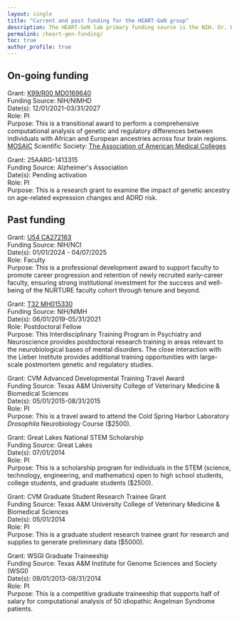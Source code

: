 ```yaml
---
layout: single
title: "Current and past funding for the HEART-GeN group"
description: The HEART-GeN lab primary funding source is the NIH. Dr. Kynon J Benjamin has been funded from the NIMH and the NIMHD.
permalink: /heart-gen-funding/
toc: true
author_profile: true
---
```


## On-going funding
Grant: [K99/R00 MD0169640](https://reporter.nih.gov/search/fZ-vbKVe5UCpRs4Cy1JD8Q/project-details/10351433)\
Funding Source: NIH/NIMHD\
Date(s): 12/01/2021-03/31/2027\
Role: PI\
Purpose: This is a transitional award to perform a comprehensive computational
analysis of genetic and regulatory differences between individuals with African
and European ancestries across four brain regions.\
[MOSAIC](https://www.nigms.nih.gov/training/careerdev/Pages/MOSAIC.aspx)
Scientific Society:
[The Association of American Medical Colleges](https://www.aamc.org/)

Grant: 25AARG-1413315\
Funding Source: Alzheimer's Association\
Date(s): Pending activation\
Role: PI\
Purpose: This is a research grant to examine the impact of genetic ancestry on
age-related expression changes and ADRD risk.

## Past funding
Grant: [U54 CA272163](https://reporter.nih.gov/search/wECBMVK1DkqPVq4C5JCqQg/project-details/11002928)\
Funding Source: NIH/NCI\
Date(s): 01/01/2024 - 04/07/2025\
Role: Faculty\
Purpose: This is a professional development award to support faculty to promote
career progression and retention of newly recruited early-career faculty,
ensuring strong institutional investment for the success and well-being of the
NURTURE faculty cohort through tenure and beyond.

Grant: [T32 MH015330](https://reporter.nih.gov/search/7oLJMGsKEkmH2c8vxgmKRw/project-details/9748591)\
Funding Source: NIH/NIMH\
Date(s): 06/01/2019-05/31/2021\
Role: Postdoctoral Fellow\
Purpose: This Interdisciplinary Training Program in Psychiatry and Neuroscience
provides postdoctoral research training in areas relevant to the neurobiological
bases of mental disorders. The close interaction with the Lieber Institute
provides additional training opportunities with large-scale postmortem genetic
and regulatory studies.

Grant: CVM Advanced Developmental Training Travel Award\
Funding Source: Texas A&M University College of Veterinary Medicine & Biomedical
Sciences\
Date(s): 05/01/2015-08/31/2015\
Role: PI\
Purpose: This is a travel award to attend the Cold Spring Harbor Laboratory
*Drosophila* Neurobiology Course ($2500).

Grant: Great Lakes National STEM Scholarship\
Funding Source: Great Lakes\
Date(s): 07/01/2014\
Role: PI\
Purpose: This is a scholarship program for individuals in the STEM (science,
technology, engineering, and mathematics) open to high school students, college
students, and graduate students ($2500).

Grant: CVM Graduate Student Research Trainee Grant\
Funding Source: Texas A&M University College of Veterinary Medicine & Biomedical
Sciences\
Date(s): 05/01/2014\
Role: PI\
Purpose: This is a graduate student research trainee grant for research and
supplies to generate preliminary data ($5000).

Grant: WSGI Graduate Traineeship\
Funding Source: Texas A&M Institute for Genome Sciences and Society (WSGI)\
Date(s): 09/01/2013-08/31/2014\
Role: PI\
Purpose: This is a competitive graduate traineeship that supports half of salary
for computational analysis of 50 idiopathic Angelman Syndrome patients.
